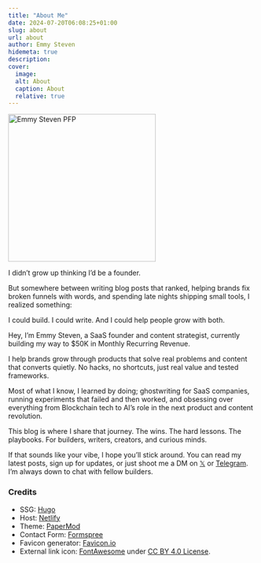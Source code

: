 ```yaml
---
title: "About Me"
date: 2024-07-20T06:08:25+01:00
slug: about
url: about
author: Emmy Steven
hidemeta: true
description:
cover:
  image:
  alt: About
  caption: About
  relative: true
---
```


<img src="/img/emmysteven.webp" alt="Emmy Steven PFP" style="width:300px;"/>

I didn’t grow up thinking I’d be a founder.

But somewhere between writing blog posts that ranked, helping brands fix broken funnels with words, and spending late nights shipping small tools, I realized something:

I could build.
I could write.
And I could help people grow with both.

Hey, I’m Emmy Steven, a SaaS founder and content strategist, currently building my way to $50K in Monthly Recurring Revenue.

I help brands grow through products that solve real problems and content that converts quietly. No hacks, no shortcuts, just real value and tested frameworks.

Most of what I know, I learned by doing; ghostwriting for SaaS companies, running experiments that failed and then worked, and obsessing over everything from Blockchain tech to AI’s role in the next product and content revolution.

This blog is where I share that journey.
The wins. The hard lessons. The playbooks.
For builders, writers, creators, and curious minds.

If that sounds like your vibe, I hope you’ll stick around.
You can read my latest posts, sign up for updates, or just shoot me a DM on [𝕏](https://x.com/emmystevenx) or [Telegram](https://t.me/emmysteven). I’m always down to chat with fellow builders.

### Credits
* SSG: [Hugo](https://gohugo.io/)
* Host: [Netlify](https://www.netlify.com/)
* Theme: [PaperMod](https://adityatelange.github.io/hugo-PaperMod/)
* Contact Form: [Formspree](https://formspree.io/)
* Favicon generator: [Favicon.io](https://favicon.io/)
* External link icon: [FontAwesome](https://fontawesome.com/) under [CC BY 4.0 License](https://fontawesome.com/license/free).
